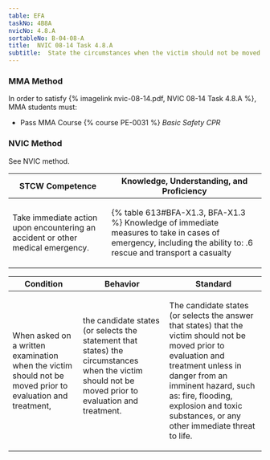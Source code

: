 ```yaml
---
table: EFA
taskNo: 4B8A
nvicNo: 4.8.A 
sortableNo: B-04-08-A
title:  NVIC 08-14 Task 4.8.A
subtitle:  State the circumstances when the victim should not be moved 
---
```



### MMA Method

In order to satisfy  {% imagelink nvic-08-14.pdf, NVIC 08-14 Task 4.8.A %}, MMA students must:

* Pass MMA Course {% course PE-0031 %}  *Basic Safety CPR*


### NVIC Method

<a onclick="togglevisibility('nvic_methods')" >See NVIC method.</a>

<div id='nvic_methods' class='hide'>

<table>
<thead>
<tr>
<th class='forty'> STCW Competence </th>
<th class='sixty'> Knowledge, Understanding, and Proficiency </th>
</tr>
</thead>




<tbody>
<tr><td markdown='1'>

Take immediate action upon encountering an accident or other medical emergency.

</td><td markdown='1'>

{% table 613#BFA-X1.3, BFA-X1.3 %} Knowledge of immediate measures to take in cases of emergency, including the ability to:
.6  rescue and transport a casualty

</td></tr>


</tbody>
</table>


<table>
<thead>
<tr><th class='twenty'>  Condition </th><th class='twenty'> Behavior </th><th  class='sixty'>Standard </th></tr>
</thead>
<tbody >



<tr><td markdown='1'>

When asked on a written examination when the victim should not be moved prior to evaluation and treatment,

</td><td markdown='1'>

the candidate states (or selects the statement that states) the circumstances when the victim should not be moved prior to evaluation and treatment.

<br>

<div class="tooltip" markdown='1'>



</div>


</td><td markdown='1'>

The candidate states (or selects the answer that states) that the victim should not be moved prior to evaluation and treatment unless in danger from an imminent hazard, such as: fire, flooding, explosion and toxic substances, or any other immediate threat to life.

</td></tr>
</tbody>
</table>
</div>
